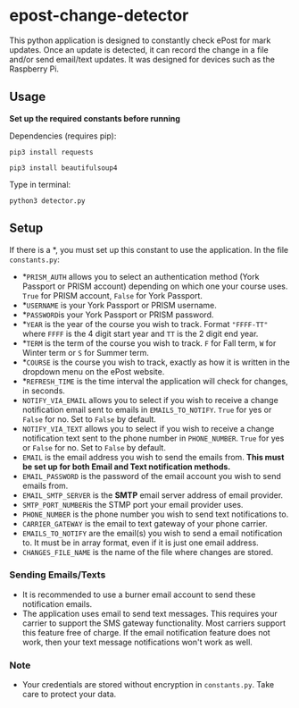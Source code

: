 # epost-change-detector
This python application is designed to constantly check ePost for mark updates. Once an update is detected, it can record the change in a file and/or send email/text updates. It was designed for devices such as the Raspberry Pi.

## Usage
**Set up the required constants before running**

Dependencies (requires pip):

`pip3 install requests`

`pip3 install beautifulsoup4`

Type in terminal:

`python3 detector.py`

## Setup
If there is a \*, you must set up this constant to use the application.
In the file  `constants.py`:
- \*`PRISM_AUTH` allows you to select an authentication method (York Passport or PRISM account) depending on which one your course uses. `True` for PRISM account, `False` for York Passport.
- \*`USERNAME` is your York Passport or PRISM username.
- \*`PASSWORD`is your York Passport or PRISM password.
- \*`YEAR` is the year of the course you wish to track. Format `"FFFF-TT"` where `FFFF` is the 4 digit start year and `TT` is the 2 digit end year.
- \*`TERM` is the term of the course you wish to track. `F` for Fall term, `W` for Winter term or `S` for Summer term.
- \*`COURSE` is the course you wish to track, exactly as how it is written in the dropdown menu on the ePost website.
- \*`REFRESH_TIME` is the time interval the application will check for changes, in seconds.
- `NOTIFY_VIA_EMAIL` allows you to select if you wish to receive a change notification email sent to emails in `EMAILS_TO_NOTIFY`. `True` for yes or `False` for no. Set to `False` by default.
- `NOTIFY_VIA_TEXT` allows you to select if you wish to receive a change notification text sent to the phone number in `PHONE_NUMBER`. `True` for yes or `False` for no. Set to `False` by default.
- `EMAIL` is the email address you wish to send the emails from. **This must be set up for both Email and Text notification methods.**
- `EMAIL_PASSWORD` is the password of the email account you wish to send emails from.
- `EMAIL_SMTP_SERVER` is the **SMTP** email server address of email provider.
- `SMTP_PORT_NUMBER`is the STMP port your email provider uses.
- `PHONE_NUMBER` is the phone number you wish to send text notifications to.
- `CARRIER_GATEWAY` is the email to text gateway of your phone carrier.
- `EMAILS_TO_NOTIFY` are the email(s) you wish to send a email notification to. It must be in array format, even if it is just one email address. 
- `CHANGES_FILE_NAME` is the name of the file where changes are stored.
 
### Sending Emails/Texts
- It is recommended to use a burner email account to send these notification emails.
- The application uses email to send text messages. This requires your carrier to support the SMS gateway functionality. Most carriers support this feature free of charge. If the email notification feature does not work, then your text message notifications won't work as well.

### Note
- Your credentials are stored without encryption in  `constants.py`. Take care to protect your data.
